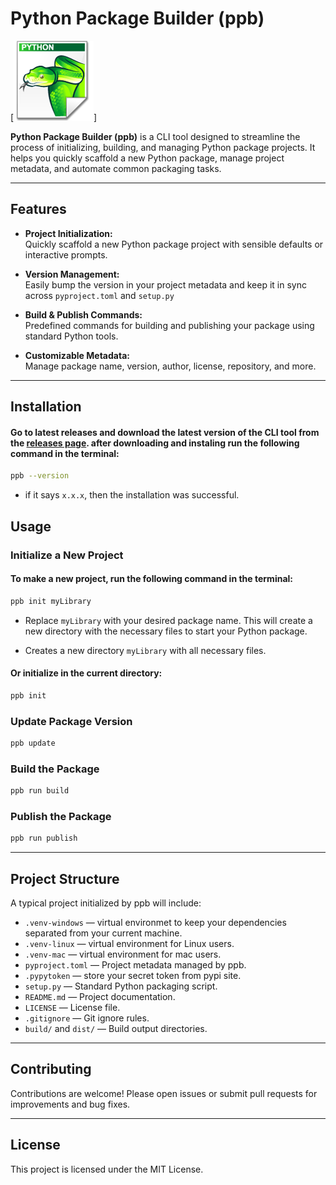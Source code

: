# Python Package Builder (ppb)

[![Python Package Builder Logo](images/logo.png)]

**Python Package Builder (ppb)** is a CLI tool designed to streamline the process of initializing, building, and managing Python package projects. It helps you quickly scaffold a new Python package, manage project metadata, and automate common packaging tasks.

---

## Features

- **Project Initialization:**  
  Quickly scaffold a new Python package project with sensible defaults or interactive prompts.

- **Version Management:**  
  Easily bump the version in your project metadata and keep it in sync across `pyproject.toml` and `setup.py`

- **Build & Publish Commands:**  
  Predefined commands for building and publishing your package using standard Python tools.

- **Customizable Metadata:**  
  Manage package name, version, author, license, repository, and more.

---

## Installation

#### Go to latest releases and download the latest version of the CLI tool from the [releases page](https://github.com/mahfuz0712/python-package-builder/releases/). after downloading and instaling run the following command in the terminal:
```sh
ppb --version
```
* if it says `x.x.x`, then the installation was successful.
## Usage

### Initialize a New Project

#### To make a new project, run the following command in the terminal:
```sh
ppb init myLibrary 
```
* Replace `myLibrary` with your desired package name. This will create a new directory with the necessary files to start your Python package.

* Creates a new directory `myLibrary` with all necessary files.

#### Or initialize in the current directory:

```sh
ppb init 
```



### Update Package Version


```sh
ppb update
```
### Build the Package
```sh
ppb run build
```

### Publish the Package

```sh
ppb run publish
```


---

## Project Structure

A typical project initialized by ppb will include:

- `.venv-windows` — virtual environmet to keep your dependencies separated from your current machine.
- `.venv-linux` — virtual environment for Linux users.
- `.venv-mac` — virtual environment for  mac users.
- `pyproject.toml` — Project metadata managed by ppb.
- `.pypytoken` — store your secret token from pypi site.
- `setup.py` — Standard Python packaging script.
- `README.md` — Project documentation.
- `LICENSE` — License file.
- `.gitignore` — Git ignore rules.
- `build/` and `dist/` — Build output directories.


---

## Contributing

Contributions are welcome! Please open issues or submit pull requests for improvements and bug fixes.

---

## License

This project is licensed under the MIT License.